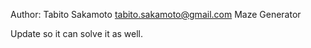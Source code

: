 Author: Tabito Sakamoto tabito.sakamoto@gmail.com
Maze Generator 

Update so it can solve it as well.
